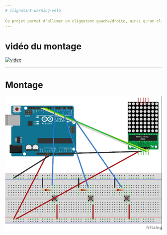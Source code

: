 ```yaml
---
# clignotant-warning-velo

Ce projet permet d'allumer un clignotant gauche/droite, ainsi qu'un clignotant "warning", avec simplement 3 boutons.
---
```

# vidéo du montage
[![video](https://img.youtube.com/vi/OF8e3JVgxyo.jpg)](https://www.youtube.com/watch?v=OF8e3JVgxyo)

---
# Montage

![SCHEMA](schema-clignotant-warning_bb.jpg)


